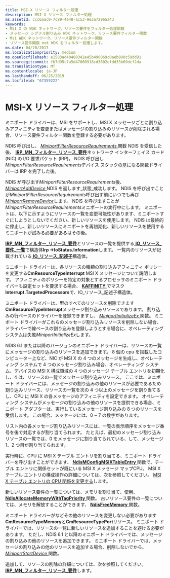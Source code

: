 ```yaml
---
title: MSI-X リソース フィルター処理
description: MSI-X リソース フィルター処理
ms.assetid: ccc6aac0-7c89-4e48-ac53-9e3a72965a43
keywords:
- MSI X の WDK ネットワーク、リソース要件をフィルター処理関数
- メッセージ シグナル割り込み WDK ネットワーク、リソース要件フィルター関数
- Msi WDK ネットワーク、リソース要件フィルター関数
- リソース要件関数 net WDK をフィルター処理します。
ms.date: 04/20/2017
ms.localizationpriority: medium
ms.openlocfilehash: e1583ad40480342e45b490069c0aeb080c59dd91
ms.sourcegitcommit: fb7d95c7a5d47860918cd3602efdd33b69dcf2da
ms.translationtype: MT
ms.contentlocale: ja-JP
ms.lasthandoff: 06/25/2019
ms.locfileid: "67359222"
---
```

# <a name="msi-x-resource-filtering"></a>MSI-X リソース フィルター処理





ミニポート ドライバーは、MSI をサポートし、MSI X メッセージごとに割り込みアフィニティを変更またはメッセージの割り込みのリソースが削除される場合、リソース要件フィルター関数を登録する必要があります。

NDIS 呼び出し、 [ *MiniportFilterResourceRequirements* ](https://docs.microsoft.com/windows-hardware/drivers/ddi/content/ndis/nc-ndis-miniport_pnp_irp)関数 NDIS を受信した後、 [ **IRP\_MN\_フィルター\_リソース\_要件**](https://docs.microsoft.com/windows-hardware/drivers/kernel/irp-mn-filter-resource-requirements)ネットワーク インターフェイス カード (NIC) の I/O 要求パケット (IRP)。 NDIS 呼び出し*MiniportFilterResourceRequirements*デバイス スタックの基になる関数ドライバーは IRP を完了した後。

NDIS が呼び出す*MiniportFilterResourceRequirements*後、 [ *MiniportAddDevice* ](https://docs.microsoft.com/windows-hardware/drivers/ddi/content/ndis/nc-ndis-miniport_add_device) NDIS を返します\_状態\_成功します。 NDIS を呼び出すことが*MiniportFilterResourceRequirements*呼び出す前にいつでも再び[ *MiniportRemoveDevice*](https://docs.microsoft.com/windows-hardware/drivers/ddi/content/ndis/nc-ndis-miniport_remove_device)します。 NDIS を呼び出すことが*MiniportFilterResourceRequirements*ミニポートの実行中にします。 ミニポートは、以下に示すようにリソースの一覧を変更可能性があります、ミニポートすぐにしようとしないでください、新しいリソースを使用します。 NDIS は最終的に停止し、新しいリソースにミニポートを再初期化、新しいリソースを使用するミニポートが試みる必要があるはその後。

[**IRP\_MN\_フィルター\_リソース\_要件**](https://docs.microsoft.com/windows-hardware/drivers/kernel/irp-mn-filter-resource-requirements)とリソースの一覧を提供する[ **IO\_リソース\_要件\_一覧**](https://docs.microsoft.com/windows-hardware/drivers/ddi/content/wdm/ns-wdm-_io_resource_requirements_list)で構造体**Irp -&gt;IoStatus.Information**します。 一覧内のリソースが記載されている[ **IO\_リソース\_記述子**](https://docs.microsoft.com/windows-hardware/drivers/ddi/content/wdm/ns-wdm-_io_resource_descriptor)構造体。

ミニポート ドライバーは、各リソースの種類の割り込みアフィニティ ポリシーを変更する**CmResourceTypeInterrupt** MSI X メッセージについて説明します。 アフィニティのポリシーを特定の対象とするプロセッサのミニポート ドライバーも設定セットを要求する場合、 [ **KAFFINITY** ](https://docs.microsoft.com/windows-hardware/drivers/kernel/interrupt-affinity-and-priority#about-kaffinity)でマスク**Interrupt.TargetedProcessors**で、IO\_リソース\_記述子構造体。

ミニポート ドライバーは、型のすべてのリソースを削除できます**CmResourceTypeInterrupt**メッセージ割り込みリソースであります。 割り込みの行ベースのドライバーを登録できますし、 [ *MiniportInitializeEx* ](https://docs.microsoft.com/windows-hardware/drivers/ddi/content/ndis/nc-ndis-miniport_initialize)関数。 ミニポート ドライバーがこれらのメッセージ割り込みリソースを削除しない場合、ドライバーで線ベースの割り込みを登録しようとする場合に、オペレーティング システムは失敗*MiniportInitializeEx*します。

NDIS 6.1 または以降のバージョンのミニポート ドライバーは、リソースの一覧にメッセージの割り込みのリソースを追加できます。 8 個の cpu を搭載したコンピューター上など、NIC が MSI X の 4 つのメッセージを生成し、オペレーティング システムで 4 つのメッセージ割り込み場合、オペレーティング システム、デバイスの MSI X 構成領域の 4 つのメッセージ テーブル エントリを初期化し、4 は、リソースの一覧でメッセージ割り込みリソース。 ここでは、ミニポート ドライバーには、メッセージの割り込みの他のリソースが必要であるため割り込みリソース、リソースの一覧を次の 4 つ以上のメッセージを割り当てるし、CPU に MSI X の各メッセージのアフィニティを設定できます。 オペレーティング システムがメッセージの割り込みの他のリソースを提供できる場合、ミニポート アダプターは、実行しているメッセージ割り込みの 8 つのリソースを受信します。 この場合、メッセージには、0 ~ 7 の数字があります。

リスト内の各メッセージ割り込みリソースには、一覧の表示順序をメッセージ番号を後で対応するが割り当てられます。 たとえば、最初のメッセージ割り込みリソースの一覧では、0 をメッセージに割り当てられている、して、メッセージ 1、2 つ目が割り当てられます。

実行時に、CPU に MSI X テーブル エントリを割り当てる、ミニポート ドライバーを呼び出すことができます、 [ **NdisMConfigMSIXTableEntry** ](https://docs.microsoft.com/windows-hardware/drivers/ddi/content/ndis/nf-ndis-ndismconfigmsixtableentry)関数で、テーブル エントリに関係セットが既にいる MSI X メッセージ マップCPU。 MSI X テーブル エントリの構成操作の詳細については、次を参照してください。 [MSI X テーブル エントリの CPU 関係を変更する](changing-the-cpu-affinity-of-msi-x-table-entries.md)します。

新しいリソース要件の一覧については、メモリを割り当て、使用、 [ **NdisAllocateMemoryWithTagPriority** ](https://docs.microsoft.com/windows-hardware/drivers/ddi/content/ndis/nf-ndis-ndisallocatememorywithtagpriority)関数。 古いリソース要件の一覧については、メモリを解放することができます、 [ **NdisFreeMemory** ](https://docs.microsoft.com/windows-hardware/drivers/ddi/content/ndis/nf-ndis-ndisfreememory)関数。

ミニポート ドライバーがなどその他のリソースを変更しない必要があります**CmResourceTypeMemory**と**CmResourceTypePort**リソース。 ミニポート ドライバーでは、リソースの一覧に新しいリソースを追加することを避ける必要があります。 ただし、NDIS 6.1 と以降のミニポート ドライバーでは、メッセージの割り込みの他のリソースを追加できます。 ミニポート ドライバーでは、メッセージの割り込みの他のリソースを追加する場合、削除しないでから、 [ *MiniportStartDevice* ](https://docs.microsoft.com/windows-hardware/drivers/ddi/content/ndis/nc-ndis-miniport_pnp_irp)関数。

追加して、リソースの削除の詳細については、次を参照してください。 [ **IRP\_MN\_フィルター\_リソース\_要件**](https://docs.microsoft.com/windows-hardware/drivers/kernel/irp-mn-filter-resource-requirements)します。


